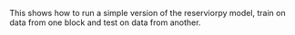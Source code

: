 This shows how to run a simple  version of the reserviorpy model, train on data from one block and test on data from another.
